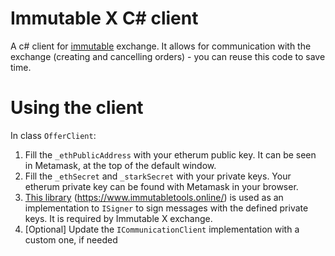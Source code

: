 # Immutable X C# client
A c# client for [immutable](https://www.immutable.com/) exchange. It allows for communication with the exchange (creating and cancelling orders) - you can reuse this code to save time.

# Using the client
In class `OfferClient`:

1. Fill the `_ethPublicAddress` with your etherum public key. It can be seen in Metamask, at the top of the default window.
2. Fill the `_ethSecret` and `_starkSecret` with your private keys. Your etherum private key can be found with Metamask in your browser.
3. [This library](https://www.immutabletools.online/) (https://www.immutabletools.online/) is used as an implementation to `ISigner` to sign messages with the defined private keys. It is required by Immutable X exchange.
4. [Optional] Update the `ICommunicationClient` implementation with a custom one, if needed
